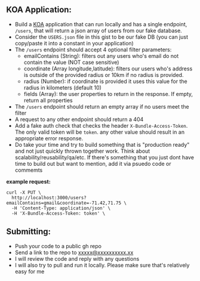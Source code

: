 ## **KOA Application:**
 - Build a [KOA](https://koajs.com/) application that can run locally and has a single endpoint,
`/users`, that will return a json array of users from our fake database. 
 - Consider the `USERS.json` file in this gist to be our fake DB (you can just copy/paste it into a constant in your application)
 - The `/users` endpoint should accept 4 optional filter parameters:
   - emailContains (String): filters out any users who's email do not contain the value (NOT case sensitive)
   - coordinate (Array longitude,latitude): filters our users who's address is outside of the provided radius
     or 10km if no radius is provided.
   - radius (Number): if coordinate is provided it uses this value for the radius in kilometers (default 10)
   - fields (Array): the user properties to return in the response. If empty, return all properties
- The `/users` endpoint should return an empty array if no users meet the filter
- A request to any other endpoint should return a 404
- Add a fake auth check that checks the header `X-Bundle-Access-Token`. The only valid token will be `token`.
  any other value should result in an appropriate error response.
- Do take your time and try to build something that is "production ready" and not just quickly thrown together work. Think about scalability/reusability/qa/etc. If there's something that you just dont have time to build out but want to mention, add it via psuedo code or commemts
  
**example request:**
```
curl -X PUT \
  http://localhost:3000/users?emailContains=gmail&coordinate=-71.42,71.75 \
  -H 'Content-Type: application/json' \
  -H 'X-Bundle-Access-Token: token' \
```

## **Submitting:**
- Push your code to a public gh repo
- Send a link to the repo to xxxxx@xxxxxxxxxx.xx
- I will review the code and reply with any questions
- I will also try to pull and run it locally. Please make sure that's relatively easy for me
